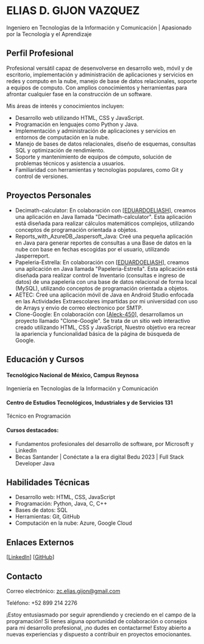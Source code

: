 # ELIAS D. GIJON VAZQUEZ

Ingeniero en Tecnologías de la Información y Comunicación | Apasionado por la Tecnología y el Aprendizaje

## Perfil Profesional
Profesional versátil capaz de desenvolverse en desarrollo web, móvil y de escritorio, implementación y administración de aplicaciones y servicios en redes y computo en la nube, manejo de base de datos relacionales, soporte a equipos de computo. Con amplios conocimientos y herramientas para afrontar cualquier fase en la construcción de un software.

Mis áreas de interés y conocimientos incluyen:
- Desarrollo web utilizando HTML, CSS y JavaScript.
- Programación en lenguajes como Python y Java.
- Implementación y administración de aplicaciones y servicios en entornos de computación en la nube.
- Manejo de bases de datos relacionales, diseño de esquemas, consultas SQL y optimización de rendimiento.
- Soporte y mantenimiento de equipos de cómputo, solución de problemas técnicos y asistencia a usuarios.
- Familiaridad con herramientas y tecnologías populares, como Git y control de versiones.
## Proyectos Personales
- Decimath-calculator: En colaboración con [[EDUARDOELIASH](https://github.com/EDUARDOELIASH)], creamos una aplicación en Java llamada "Decimath-calculator". Esta aplicación está diseñada para realizar cálculos matemáticos complejos, utilizando conceptos de programación orientada a objetos.
- Reports_with_AzureDB_Jaspersoft_Java: Creé una pequeña aplicación en Java para generar reportes de consultas a una Base de datos en la nube con base en fechas escogidas por el usuario, utilizando Jasperreport.
- Papeleria-Estrella: En colaboración con [[EDUARDOELIASH](https://github.com/EDUARDOELIASH)], creamos una aplicación en Java llamada "Papeleria-Estrella". Esta aplicación está diseñada para realizar control de Inventario (consultas e ingreso de datos) de una papeleria con una base de datos relacional de forma local (MySQL), utilizando conceptos de programación orientada a objetos.
- AETEC: Creé una aplicación móvil de Java en Android Studio enfocada en las Actividades Extraescolares impartidas por mi universidad con uso de Arrays y envio de correo electronico por SMTP.
- Clone-Google: En colaboración con [[Aleck-450](https://github.com/Aleck-450)], desarrollamos un proyecto llamado "Clone-Google". Se trata de un sitio web interactivo creado utilizando HTML, CSS y JavaScript, Nuestro objetivo era recrear la apariencia y funcionalidad básica de la página de búsqueda de Google. 

## Educación y Cursos
#### Tecnológico Nacional de México, Campus Reynosa
Ingeniería en Tecnologías de la Información y Comunicación
#### Centro de Estudios Tecnológicos, Industriales y de Servicios 131
Técnico en Programación
#### Cursos destacados:
- Fundamentos profesionales del desarrollo de software, por Microsoft y LinkedIn
- Becas Santander | Conéctate a la era digital Bedu 2023 | Full Stack Developer Java
## Habilidades Técnicas
- Desarrollo web: HTML, CSS, JavaScript
- Programación: Python, Java, C, C++
- Bases de datos: SQL
- Herramientas: Git, GitHub
- Computación en la nube: Azure, Google Cloud
## Enlaces Externos
[[LinkedIn](https://www.linkedin.com/in/elias-gijon/)] 
[[GitHub](https://github.com/EliasGijon)]
## Contacto
Correo electrónico: zc.elias.gijon@gmail.com

Teléfono: +52 899 214 2276

¡Estoy entusiasmado por seguir aprendiendo y creciendo en el campo de la programación! Si tienes alguna oportunidad de colaboración o consejos para mi desarrollo profesional, ¡no dudes en contactarme! Estoy abierto a nuevas experiencias y dispuesto a contribuir en proyectos emocionantes.
<!--
**EliasGijon/EliasGijon** is a ✨ _special_ ✨ repository because its `README.md` (this file) appears on your GitHub profile.

Here are some ideas to get you started:

- 🔭 I’m currently working on ...
- 🌱 I’m currently learning ...
- 👯 I’m looking to collaborate on ...
- 🤔 I’m looking for help with ...
- 💬 Ask me about ...
- 📫 How to reach me: ...
- 😄 Pronouns: ...
- ⚡ Fun fact: ...
-->

